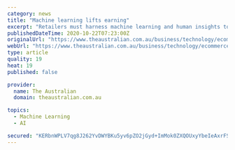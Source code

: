```yaml
---
category: news
title: "Machine learning lifts earning"
excerpt: "Retailers must harness machine learning and human insights to predict customer behaviour amid rapid online shopping growth, executives at leading retailers have told The Australian’s E-Commerce Summit."
publishedDateTime: 2020-10-22T07:23:00Z
originalUrl: "https://www.theaustralian.com.au/business/technology/ecommerce-summit-machine-learning-lifts-earning/news-story/2dcd03372b4867bc1262fe71f4479d3e"
webUrl: "https://www.theaustralian.com.au/business/technology/ecommerce-summit-machine-learning-lifts-earning/news-story/2dcd03372b4867bc1262fe71f4479d3e"
type: article
quality: 19
heat: 19
published: false

provider:
  name: The Australian
  domain: theaustralian.com.au

topics:
  - Machine Learning
  - AI

secured: "KERbnWPLV7qg8J262YvDWYBKu5yv6pZO2jGyd+ImMok0ZXQOUxyYbeIeAxrFSUbD5bkEhPKUfqECMXtew/B+q8TwgfpChFC9adp+cVGxrX7/KeCN7AZfBk8922NZduUzPkozdNT+76Eg9HfDUurTLp2xQHAe0dUP2axIKak9vPZB0NaE6hZUKZQcISt5wDXVWTXpQQWmZxWt8lsckTfF+S0CTSOjaReLCG1NNwzZE2yzAV0mLpy6Y6cZfOEer5JfRn867SBD7RgWAKZnKsIAH3kQhKmSG6XvXXMM95StuR7GIEXH6M2A/SzFSXFG1ai2cEMvertbvcMPt1p8nJldjsQ0g5XpQkutij8VjcyBLok=;+yb6agdvLieeD4ccK7+7PA=="
---
```


